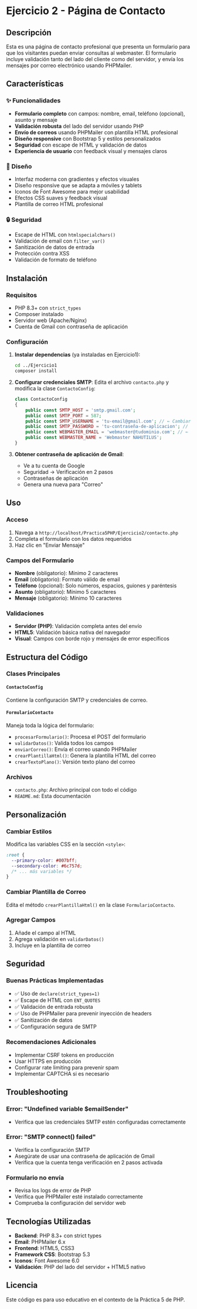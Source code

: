 # Ejercicio 2 - Página de Contacto

## Descripción

Esta es una página de contacto profesional que presenta un formulario para que los visitantes puedan enviar consultas al webmaster. El formulario incluye validación tanto del lado del cliente como del servidor, y envía los mensajes por correo electrónico usando PHPMailer.

## Características

### ✨ Funcionalidades

- **Formulario completo** con campos: nombre, email, teléfono (opcional), asunto y mensaje
- **Validación robusta** del lado del servidor usando PHP
- **Envío de correos** usando PHPMailer con plantilla HTML profesional
- **Diseño responsive** con Bootstrap 5 y estilos personalizados
- **Seguridad** con escape de HTML y validación de datos
- **Experiencia de usuario** con feedback visual y mensajes claros

### 🎨 Diseño

- Interfaz moderna con gradientes y efectos visuales
- Diseño responsive que se adapta a móviles y tablets
- Iconos de Font Awesome para mejor usabilidad
- Efectos CSS suaves y feedback visual
- Plantilla de correo HTML profesional

### 🔒 Seguridad

- Escape de HTML con `htmlspecialchars()`
- Validación de email con `filter_var()`
- Sanitización de datos de entrada
- Protección contra XSS
- Validación de formato de teléfono

## Instalación

### Requisitos

- PHP 8.3+ con `strict_types`
- Composer instalado
- Servidor web (Apache/Nginx)
- Cuenta de Gmail con contraseña de aplicación

### Configuración

1. **Instalar dependencias** (ya instaladas en Ejercicio1):

   ```bash
   cd ../Ejercicio1
   composer install
   ```

2. **Configurar credenciales SMTP**:
   Edita el archivo `contacto.php` y modifica la clase `ContactoConfig`:

   ```php
   class ContactoConfig
   {
       public const SMTP_HOST = 'smtp.gmail.com';
       public const SMTP_PORT = 587;
       public const SMTP_USERNAME = 'tu-email@gmail.com'; // ← Cambiar aquí
       public const SMTP_PASSWORD = 'tu-contraseña-de-aplicacion'; // ← Cambiar aquí
       public const WEBMASTER_EMAIL = 'webmaster@tudominio.com'; // ← Email de destino
       public const WEBMASTER_NAME = 'Webmaster NAHUTILUS';
   }
   ```

3. **Obtener contraseña de aplicación de Gmail**:
   - Ve a tu cuenta de Google
   - Seguridad → Verificación en 2 pasos
   - Contraseñas de aplicación
   - Genera una nueva para "Correo"

## Uso

### Acceso

1. Navega a `http://localhost/Practica5PHP/Ejercicio2/contacto.php`
2. Completa el formulario con los datos requeridos
3. Haz clic en "Enviar Mensaje"

### Campos del Formulario

- **Nombre** (obligatorio): Mínimo 2 caracteres
- **Email** (obligatorio): Formato válido de email
- **Teléfono** (opcional): Solo números, espacios, guiones y paréntesis
- **Asunto** (obligatorio): Mínimo 5 caracteres
- **Mensaje** (obligatorio): Mínimo 10 caracteres

### Validaciones

- **Servidor (PHP)**: Validación completa antes del envío
- **HTML5**: Validación básica nativa del navegador
- **Visual**: Campos con borde rojo y mensajes de error específicos

## Estructura del Código

### Clases Principales

#### `ContactoConfig`

Contiene la configuración SMTP y credenciales de correo.

#### `FormularioContacto`

Maneja toda la lógica del formulario:

- `procesarFormulario()`: Procesa el POST del formulario
- `validarDatos()`: Valida todos los campos
- `enviarCorreo()`: Envía el correo usando PHPMailer
- `crearPlantillaHtml()`: Genera la plantilla HTML del correo
- `crearTextoPlano()`: Versión texto plano del correo

### Archivos

- `contacto.php`: Archivo principal con todo el código
- `README.md`: Esta documentación

## Personalización

### Cambiar Estilos

Modifica las variables CSS en la sección `<style>`:

```css
:root {
  --primary-color: #007bff;
  --secondary-color: #6c757d;
  /* ... más variables */
}
```

### Cambiar Plantilla de Correo

Edita el método `crearPlantillaHtml()` en la clase `FormularioContacto`.

### Agregar Campos

1. Añade el campo al HTML
2. Agrega validación en `validarDatos()`
3. Incluye en la plantilla de correo

## Seguridad

### Buenas Prácticas Implementadas

- ✅ Uso de `declare(strict_types=1)`
- ✅ Escape de HTML con `ENT_QUOTES`
- ✅ Validación de entrada robusta
- ✅ Uso de PHPMailer para prevenir inyección de headers
- ✅ Sanitización de datos
- ✅ Configuración segura de SMTP

### Recomendaciones Adicionales

- Implementar CSRF tokens en producción
- Usar HTTPS en producción
- Configurar rate limiting para prevenir spam
- Implementar CAPTCHA si es necesario

## Troubleshooting

### Error: "Undefined variable $emailSender"

- Verifica que las credenciales SMTP estén configuradas correctamente

### Error: "SMTP connect() failed"

- Verifica la configuración SMTP
- Asegúrate de usar una contraseña de aplicación de Gmail
- Verifica que la cuenta tenga verificación en 2 pasos activada

### Formulario no envía

- Revisa los logs de error de PHP
- Verifica que PHPMailer esté instalado correctamente
- Comprueba la configuración del servidor web

## Tecnologías Utilizadas

- **Backend**: PHP 8.3+ con strict types
- **Email**: PHPMailer 6.x
- **Frontend**: HTML5, CSS3
- **Framework CSS**: Bootstrap 5.3
- **Iconos**: Font Awesome 6.0
- **Validación**: PHP del lado del servidor + HTML5 nativo

## Licencia

Este código es para uso educativo en el contexto de la Práctica 5 de PHP.
